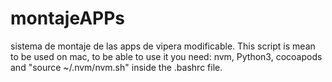 # montajeAPPs
sistema de montaje de las apps de vipera modificable.
This script is mean to be used on mac, to be able to use it you need: nvm, Python3, cocoapods and "source ~/.nvm/nvm.sh" inside the .bashrc file.
